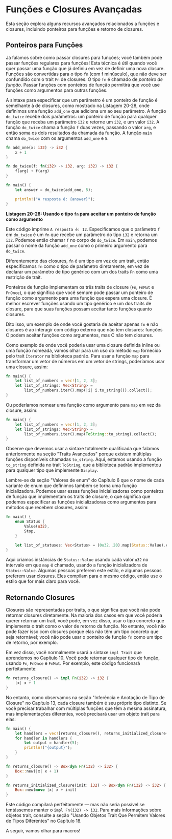 # Funções e Closures Avançadas

Esta seção explora alguns recursos avançados relacionados a funções e closures, incluindo ponteiros para funções e retorno de closures.

## Ponteiros para Funções

Já falamos sobre como passar closures para funções; você também pode passar funções regulares para funções! Esta técnica é útil quando você quer passar uma função que já definiu em vez de definir uma nova closure. Funções são convertidas para o tipo `fn` (com f minúsculo), que não deve ser confundido com o trait `Fn` de closures. O tipo `fn` é chamado de _ponteiro de função_. Passar funções com ponteiros de função permitirá que você use funções como argumentos para outras funções.

A sintaxe para especificar que um parâmetro é um ponteiro de função é semelhante à de closures, como mostrado na Listagem 20-28, onde definimos uma função `add_one` que adiciona um ao seu parâmetro. A função `do_twice` recebe dois parâmetros: um ponteiro de função para qualquer função que receba um parâmetro `i32` e retorne um `i32`, e um valor `i32`. A função `do_twice` chama a função `f` duas vezes, passando o valor `arg`, e então soma os dois resultados da chamada da função. A função `main` chama `do_twice` com os argumentos `add_one` e `5`.

```rust
fn add_one(x: i32) -> i32 {
    x + 1
}

fn do_twice(f: fn(i32) -> i32, arg: i32) -> i32 {
    f(arg) + f(arg)
}

fn main() {
    let answer = do_twice(add_one, 5);

    println!("A resposta é: {answer}");
}
```

**Listagem 20-28: Usando o tipo `fn` para aceitar um ponteiro de função como argumento**

Este código imprime `A resposta é: 12`. Especificamos que o parâmetro `f` em `do_twice` é um `fn` que recebe um parâmetro do tipo `i32` e retorna um `i32`. Podemos então chamar `f` no corpo de `do_twice`. Em `main`, podemos passar o nome da função `add_one` como o primeiro argumento para `do_twice`.

Diferentemente das closures, `fn` é um tipo em vez de um trait, então especificamos `fn` como o tipo de parâmetro diretamente, em vez de declarar um parâmetro de tipo genérico com um dos traits `Fn` como uma restrição de trait.

Ponteiros de função implementam os três traits de closure (`Fn`, `FnMut` e `FnOnce`), o que significa que você sempre pode passar um ponteiro de função como argumento para uma função que espera uma closure. É melhor escrever funções usando um tipo genérico e um dos traits de closure, para que suas funções possam aceitar tanto funções quanto closures.

Dito isso, um exemplo de onde você gostaria de aceitar apenas `fn` e não closures é ao interagir com código externo que não tem closures: funções C podem aceitar funções como argumentos, mas C não tem closures.

Como exemplo de onde você poderia usar uma closure definida inline ou uma função nomeada, vamos olhar para um uso do método `map` fornecido pelo trait `Iterator` na biblioteca padrão. Para usar a função `map` para transformar um vetor de números em um vetor de strings, poderíamos usar uma closure, assim:

```rust
fn main() {
    let list_of_numbers = vec![1, 2, 3];
    let list_of_strings: Vec<String> =
        list_of_numbers.iter().map(|i| i.to_string()).collect();
}
```

Ou poderíamos nomear uma função como argumento para `map` em vez da closure, assim:

```rust
fn main() {
    let list_of_numbers = vec![1, 2, 3];
    let list_of_strings: Vec<String> =
        list_of_numbers.iter().map(ToString::to_string).collect();
}
```

Observe que devemos usar a sintaxe totalmente qualificada que falamos anteriormente na seção "Traits Avançados" porque existem múltiplas funções disponíveis chamadas `to_string`. Aqui, estamos usando a função `to_string` definida no trait `ToString`, que a biblioteca padrão implementou para qualquer tipo que implemente `Display`.

Lembre-se da seção "Valores de enum" do Capítulo 6 que o nome de cada variante de enum que definimos também se torna uma função inicializadora. Podemos usar essas funções inicializadoras como ponteiros de função que implementam os traits de closure, o que significa que podemos especificar as funções inicializadoras como argumentos para métodos que recebem closures, assim:

```rust
fn main() {
    enum Status {
        Value(u32),
        Stop,
    }

    let list_of_statuses: Vec<Status> = (0u32..20).map(Status::Value).collect();
}
```

Aqui criamos instâncias de `Status::Value` usando cada valor `u32` no intervalo em que `map` é chamado, usando a função inicializadora de `Status::Value`. Algumas pessoas preferem este estilo, e algumas pessoas preferem usar closures. Eles compilam para o mesmo código, então use o estilo que for mais claro para você.

## Retornando Closures

Closures são representadas por traits, o que significa que você não pode retornar closures diretamente. Na maioria dos casos em que você poderia querer retornar um trait, você pode, em vez disso, usar o tipo concreto que implementa o trait como o valor de retorno da função. No entanto, você não pode fazer isso com closures porque elas não têm um tipo concreto que seja retornável; você não pode usar o ponteiro de função `fn` como um tipo de retorno, por exemplo.

Em vez disso, você normalmente usará a sintaxe `impl Trait` que aprendemos no Capítulo 10. Você pode retornar qualquer tipo de função, usando `Fn`, `FnOnce` e `FnMut`. Por exemplo, este código funcionará perfeitamente:

```rust
fn returns_closure() -> impl Fn(i32) -> i32 {
    |x| x + 1
}
```

No entanto, como observamos na seção "Inferência e Anotação de Tipo de Closure" no Capítulo 13, cada closure também é seu próprio tipo distinto. Se você precisar trabalhar com múltiplas funções que têm a mesma assinatura, mas implementações diferentes, você precisará usar um objeto trait para elas:

```rust
fn main() {
    let handlers = vec![returns_closure(), returns_initialized_closure(123)];
    for handler in handlers {
        let output = handler(5);
        println!("{output}");
    }
}

fn returns_closure() -> Box<dyn Fn(i32) -> i32> {
    Box::new(|x| x + 1)
}

fn returns_initialized_closure(init: i32) -> Box<dyn Fn(i32) -> i32> {
    Box::new(move |x| x + init)
}
```

Este código compilará perfeitamente — mas não seria possível se tentássemos manter o `impl Fn(i32) -> i32`. Para mais informações sobre objetos trait, consulte a seção "Usando Objetos Trait Que Permitem Valores de Tipos Diferentes" no Capítulo 18.

A seguir, vamos olhar para macros!
